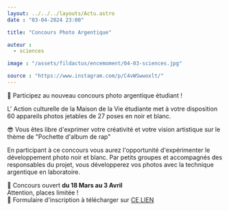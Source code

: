 ```yaml
---
layout: ../../../layouts/Actu.astro
date : "03-04-2024 23:00"

title: "Concours Photo Argentique"

auteur :
  - sciences

image : "/assets/fildactus/encemoment/04-03-sciences.jpg"

source : "https://www.instagram.com/p/C4vWSwwoxlt/"
---
```


📸 Participez au nouveau concours photo argentique étudiant !

L' Action culturelle de la Maison de la Vie étudiante met à votre disposition 60 appareils photos jetables de 27 poses en noir et blanc.

😎 Vous êtes libre d'exprimer votre créativité et votre vision artistique sur le thème de "Pochette d'album de rap"

En participant à ce concours vous aurez l'opportunité d'expérimenter le développement photo noir et blanc. Par petits groupes et accompagnés des responsables du projet, vous développerez vos photos avec la technique argentique en laboratoire.

📩 Concours ouvert __du 18 Mars au 3 Avril__  
Attention, places limitée !  
📲 Formulaire d'inscription à télécharger sur [CE LIEN](sciences.sorbonne-universite.fr/evenements/concours-photo-etudiant)
